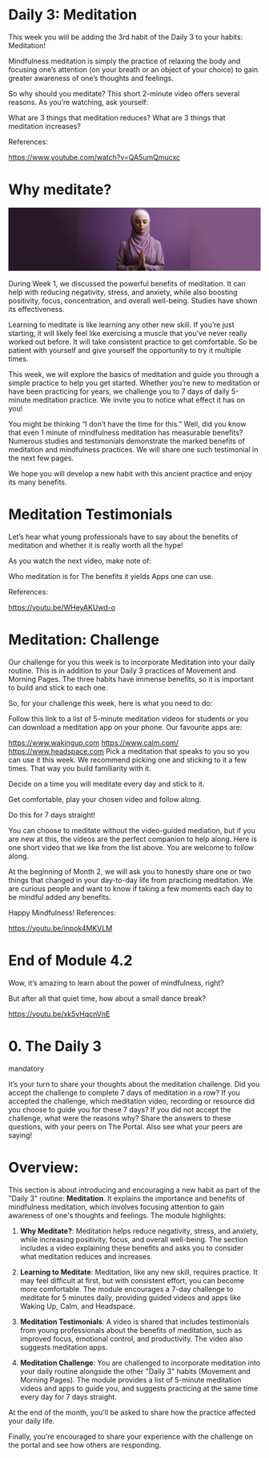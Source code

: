 # Daily 3: Meditation


This week you will be adding the 3rd habit of the Daily 3 to your habits: Meditation!

Mindfulness meditation is simply the practice of relaxing the body and focusing one’s attention (on your breath or an object of your choice) to gain greater awareness of one’s thoughts and feelings.

So why should you meditate? This short 2-minute video offers several reasons. As you’re watching, ask yourself:

What are 3 things that meditation reduces?
What are 3 things that meditation increases?

References:

https://www.youtube.com/watch?v=QA5umQmucxc

# Why meditate?


![alt text](image-1.png)

During Week 1, we discussed the powerful benefits of meditation. It can help with reducing negativity, stress, and anxiety, while also boosting positivity, focus, concentration, and overall well-being. Studies have shown its effectiveness.

Learning to meditate is like learning any other new skill. If you’re just starting, it will likely feel like exercising a muscle that you’ve never really worked out before. It will take consistent practice to get comfortable. So be patient with yourself and give yourself the opportunity to try it multiple times.


This week, we will explore the basics of meditation and guide you through a simple practice to help you get started. Whether you’re new to meditation or have been practicing for years, we challenge you to 7 days of daily 5-minute meditation practice. We invite you to notice what effect it has on you!

You might be thinking “I don’t have the time for this.” Well, did you know that even 1 minute of mindfulness meditation has measurable benefits? Numerous studies and testimonials demonstrate the marked benefits of meditation and mindfulness practices. We will share one such testimonial in the next few pages.

We hope you will develop a new habit with this ancient practice and enjoy its many benefits.
# Meditation Testimonials
Let’s hear what young professionals have to say about the benefits of meditation and whether it is really worth all the hype!

As you watch the next video, make note of:

Who meditation is for
The benefits it yields
Apps one can use.

References:

https://youtu.be/WHeyAKUwd-o

# Meditation: Challenge
Our challenge for you this week is to incorporate Meditation into your daily routine. This is in addition to your Daily 3 practices of Movement and Morning Pages. The three habits have immense benefits, so it is important to build and stick to each one.

So, for your challenge this week, here is what you need to do:

Follow this link to a list of 5-minute meditation videos for students or you can download a meditation app on your phone. Our favourite apps are:

https://www.wakingup.com
https://www.calm.com/
https://www.headspace.com
Pick a meditation that speaks to you so you can use it this week. We recommend picking one and sticking to it a few times. That way you build familiarity with it.

Decide on a time you will meditate every day and stick to it.

Get comfortable, play your chosen video and follow along.

Do this for 7 days straight!

You can choose to meditate without the video-guided mediation, but if you are new at this, the videos are the perfect companion to help along. Here is one short video that we like from the list above. You are welcome to follow along.


At the beginning of Month 2, we will ask you to honestly share one or two things that changed in your day-to-day life from practicing meditation. We are curious people and want to know if taking a few moments each day to be mindful added any benefits.

Happy Mindfulness!
References:

https://youtu.be/inpok4MKVLM

# End of Module 4.2
Wow, it’s amazing to learn about the power of mindfulness, right?

But after all that quiet time, how about a small dance break?

https://youtu.be/xk5vHqcnVnE

# 0. The Daily 3
mandatory

It’s your turn to share your thoughts about the meditation challenge.
Did you accept the challenge to complete 7 days of meditation in a row?
If you accepted the challenge, which meditation video, recording or resource did you choose to guide you for these 7 days?
If you did not accept the challenge, what were the reasons why?
Share the answers to these questions, with your peers on The Portal. Also see what your peers are saying!


# Overview:
This section is about introducing and encouraging a new habit as part of the "Daily 3" routine: **Meditation**. It explains the importance and benefits of mindfulness meditation, which involves focusing attention to gain awareness of one's thoughts and feelings. The module highlights:

1. **Why Meditate?**: Meditation helps reduce negativity, stress, and anxiety, while increasing positivity, focus, and overall well-being. The section includes a video explaining these benefits and asks you to consider what meditation reduces and increases.

2. **Learning to Meditate**: Meditation, like any new skill, requires practice. It may feel difficult at first, but with consistent effort, you can become more comfortable. The module encourages a 7-day challenge to meditate for 5 minutes daily, providing guided videos and apps like Waking Up, Calm, and Headspace.

3. **Meditation Testimonials**: A video is shared that includes testimonials from young professionals about the benefits of meditation, such as improved focus, emotional control, and productivity. The video also suggests meditation apps.

4. **Meditation Challenge**: You are challenged to incorporate meditation into your daily routine alongside the other "Daily 3" habits (Movement and Morning Pages). The module provides a list of 5-minute meditation videos and apps to guide you, and suggests practicing at the same time every day for 7 days straight.

At the end of the month, you'll be asked to share how the practice affected your daily life.

Finally, you're encouraged to share your experience with the challenge on the portal and see how others are responding.